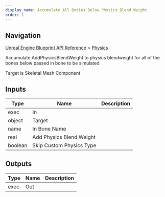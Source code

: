 ```yaml
---
display_name: Accumulate All Bodies Below Physics Blend Weight
order: 1
---
```

## Navigation

[Unreal Engine Blueprint API Reference](https://dev.epicgames.com/documentation/en-us/unreal-engine/BlueprintAPI) > [Physics](https://dev.epicgames.com/documentation/en-us/unreal-engine/BlueprintAPI/Physics)

Accumulate AddPhysicsBlendWeight to physics blendweight for all of the bones below passed in bone to be simulated

Target is Skeletal Mesh Component

## Inputs

| Type | Name | Description |
| --- | --- | --- |
| exec | In |  |
| object | Target |  |
| name | In Bone Name |  |
| real | Add Physics Blend Weight |  |
| boolean | Skip Custom Physics Type |  |

## Outputs

| Type | Name | Description |
| --- | --- | --- |
| exec | Out |  |
